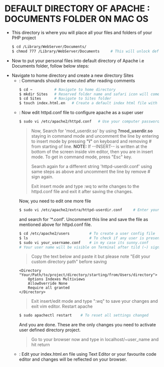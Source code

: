 # DEFAULT DIRECTORY OF APACHE : DOCUMENTS FOLDER ON MAC OS
- This directory is where you will place all your files and folders of your PHP project
    ```bash
    $ cd /Library/WebServer/Documents/
    $ chmod 777 /Library/WebServer/Documents     # This will unlock default directory to user directories
    ```

- Now to put your personal files into default directory of Apache i.e Documents folder, follow below steps:
* Navigate to home directory and create a new directory Sites
    * : Commands should be executed after reading comments
        ```bash
        $ cd ~          # Navigate to home directory
        $ mkdir Sites   # Reserved folder name and safari icon will come on folder
        $ cd Sites      # Navigate to Sites folder
        $ touch index.html.en   # Create a default index html file with english language
        ```
    * : Now edit httpd.conf file to configure apache as a super user
        ```bash
        $ sudo vi /etc/apache2/httpd.conf   # Use your computer password to enter vim as super user
        ```
        > Now, Search for 'mod_userdir.so' by using <strong>?mod_userdir.so</strong> staying in command mode and uncomment the line by entering to insert mode by pressing <strong>"i"</strong> on keyboard and removing # from starting of line.
        **NOTE:** If --INSERT-- is written at the bottom of the screen inside vim editor, then you are in insert mode. To get in command mode, press "Esc" key.
        >
        > Search again for a different string 'httpd-userdir.conf' using same steps as above and uncomment the line by remove # sign again.
        >
        > Exit insert mode and type :wq to write changes to the httpd.conf file and exit it after saving the changes.
        >
        Now, you need to edit one more file
        ```bash
        $ sudo vi /etc/apache2/extra/httpd-userdir.conf     # Enter your password after giving this command
        ```
        and search for '*.conf'. Uncomment this line and save the file as mentioned above for httpd.conf file.
        ```bash
        $ cd /etc/apache2/users         # To create a user config file
        $ ls                            # To check if any user is present
        $ sudo vi your_username.conf    # in my case its sunny.conf
        # Your user name will be visible on Terminal after tild (~) sign
        ```
        > Copy the text below and paste it but please note "Edit your custom directory path" before saving
        ```text
        <Directory "Your/Path/to/project/directory/starting/from/Users/directory">
            Options Indexes Multiviews
            AllowOverride None
            Require all granted
        </Directory>
        ```
        > Exit insert/edit mode and type ":wq" to save your changes and exit vim editor.
        > Restart apache
        ```bash
        $ sudo apachectl restart    # To reset all settings changed
        ```
        And you are done. These are the only changes you need to activate user defined directory project.
        > Go to your browser now and type in localhost/~user_name and hit return
    * : Edit your index.html.en file using Text Editor or your favourite code editor and changes will be reflected on your browser.